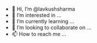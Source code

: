 - 👋 Hi, I’m @lavkushsharma
- 👀 I’m interested in ...
- 🌱 I’m currently learning ...
- 💞️ I’m looking to collaborate on ...
- 📫 How to reach me ...

<!---
lavkushsharman/lavkushsharman is a ✨ special ✨ repository because its `README.md` (this file) appears on your GitHub profile.
You can click the Preview link to take a look at your changes.
--->
